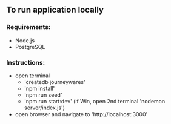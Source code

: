 ## To run application locally

### Requirements:

- Node.js
- PostgreSQL

### Instructions:

- open terminal
  - 'createdb journeywares'
  - 'npm install'
  - 'npm run seed'
  - 'npm run start:dev' (if Win, open 2nd terminal 'nodemon server/index.js')
- open browser and navigate to 'http://localhost:3000'
